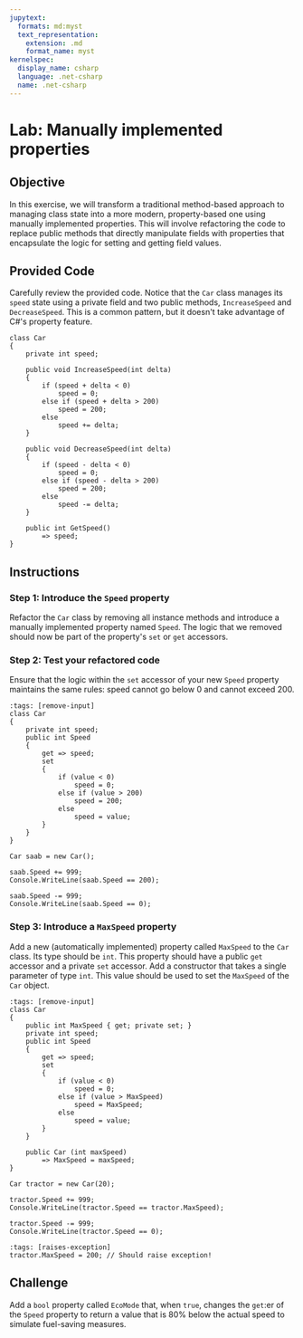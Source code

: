 ```yaml
---
jupytext:
  formats: md:myst
  text_representation:
    extension: .md
    format_name: myst
kernelspec:
  display_name: csharp
  language: .net-csharp
  name: .net-csharp
---
```


# Lab: Manually implemented properties

## Objective

In this exercise, we will transform a traditional method-based approach to managing class state into a more modern, property-based one using manually implemented properties. This will involve refactoring the code to replace public methods that directly manipulate fields with properties that encapsulate the logic for setting and getting field values.

## Provided Code

Carefully review the provided code. Notice that the `Car` class manages its `speed` state using a private field and two public methods, `IncreaseSpeed` and `DecreaseSpeed`. This is a common pattern, but it doesn't take advantage of C#'s property feature.

```{code-cell}
class Car
{
    private int speed;

    public void IncreaseSpeed(int delta)
    {
        if (speed + delta < 0)
            speed = 0;
        else if (speed + delta > 200)
            speed = 200;
        else
            speed += delta;
    }

    public void DecreaseSpeed(int delta)
    {
        if (speed - delta < 0)
            speed = 0;
        else if (speed - delta > 200)
            speed = 200;
        else
            speed -= delta;
    }

    public int GetSpeed()
        => speed;
}
```

## Instructions

### Step 1: Introduce the `Speed` property

Refactor the `Car` class by removing all instance methods and introduce a manually implemented property named `Speed`.
The logic that we removed should now be part of the property's `set` or `get` accessors.

### Step 2: Test your refactored code

Ensure that the logic within the `set` accessor of your new `Speed` property maintains the same rules: speed cannot go below 0 and cannot exceed 200.

```{code-cell}
:tags: [remove-input]
class Car
{
    private int speed;
    public int Speed
    {
        get => speed;
        set
        {
            if (value < 0)
                speed = 0;
            else if (value > 200)
                speed = 200;
            else
                speed = value;
        }
    }
}
```

```{code-cell}
Car saab = new Car();

saab.Speed += 999;
Console.WriteLine(saab.Speed == 200);

saab.Speed -= 999;
Console.WriteLine(saab.Speed == 0);
```

### Step 3: Introduce a `MaxSpeed` property

Add a new (automatically implemented) property called `MaxSpeed` to the `Car` class. Its type should be `int`. This property should have a public `get` accessor and a private `set` accessor.
Add a constructor that takes a single parameter of type `int`. This value should be used to set the `MaxSpeed` of the `Car` object.

```{code-cell}
:tags: [remove-input]
class Car
{
    public int MaxSpeed { get; private set; }
    private int speed;
    public int Speed
    {
        get => speed;
        set
        {
            if (value < 0)
                speed = 0;
            else if (value > MaxSpeed)
                speed = MaxSpeed;
            else
                speed = value;
        }
    }

    public Car (int maxSpeed)
        => MaxSpeed = maxSpeed;
}
```

```{code-cell}
Car tractor = new Car(20);

tractor.Speed += 999;
Console.WriteLine(tractor.Speed == tractor.MaxSpeed);

tractor.Speed -= 999;
Console.WriteLine(tractor.Speed == 0);
```

```{code-cell}
:tags: [raises-exception]
tractor.MaxSpeed = 200; // Should raise exception!
```

## Challenge

Add a `bool` property called `EcoMode` that, when `true`, changes the `get`:er of the `Speed` property to return a value that is 80% below the actual speed to simulate fuel-saving measures.
